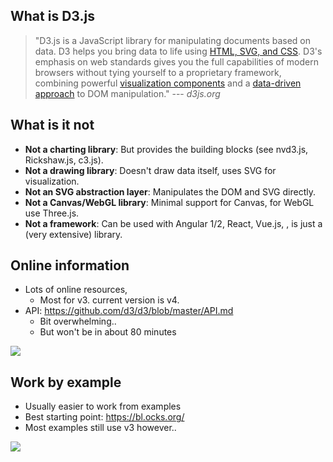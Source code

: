 ## What is D3.js

> "D3.js is a JavaScript library for manipulating documents based on data. D3 helps you bring data to life using [HTML, SVG, and CSS](). 
D3's emphasis on web standards gives you the full capabilities of modern browsers without 
tying yourself to a proprietary framework, combining powerful [visualization components]() 
and a [data-driven approach]() to DOM manipulation." --- *d3js.org*


## What is it not
 - **Not a charting library**: But provides the building blocks (see nvd3.js, Rickshaw.js, c3.js).
 - **Not a drawing library**: Doesn't draw data itself, uses SVG for visualization.
 - **Not an SVG abstraction layer**: Manipulates the DOM and SVG directly.
 - **Not a Canvas/WebGL library**: Minimal support for Canvas, for WebGL use Three.js.
 - **Not a framework**: Can be used with Angular 1/2, React, Vue.js, <insert framework>, is just a (very extensive) library.


## Online information
  - Lots of online resources, 
    - Most for v3. current version is v4.
  - API: https://github.com/d3/d3/blob/master/API.md
    - Bit overwhelming.. 
    - But won't be in about 80 minutes
  
    
![](../img/d3_api.png)    


## Work by example  
  - Usually easier to work from examples
  - Best starting point: https://bl.ocks.org/
  - Most examples still use v3 however..
  
![](../img/d3_blocks.png)
